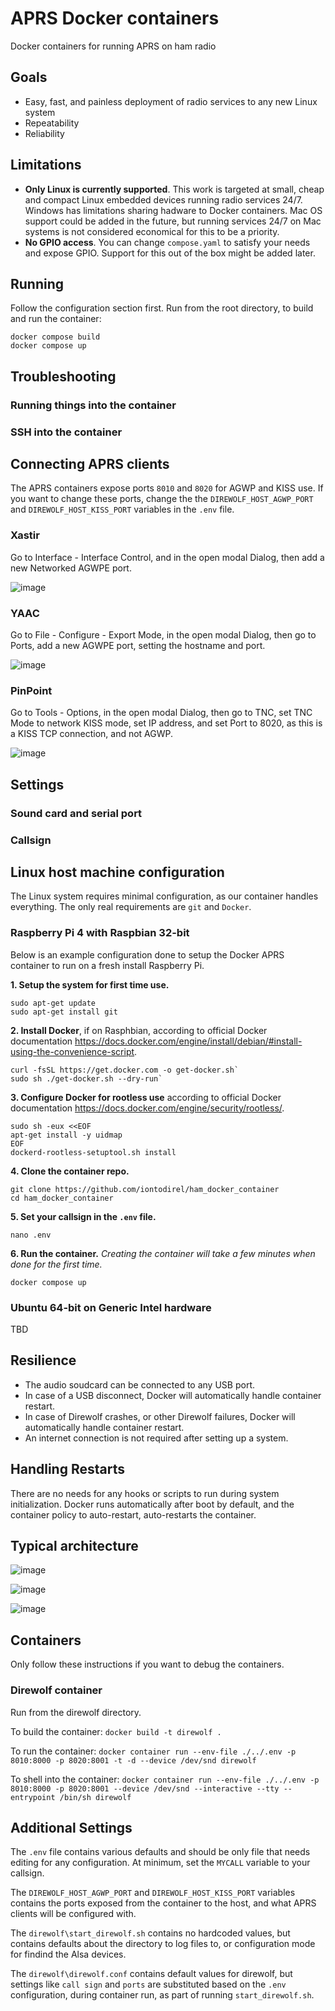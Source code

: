 # APRS Docker containers

Docker containers for running APRS on ham radio

## Goals

- Easy, fast, and painless deployment of radio services to any new Linux system
- Repeatability
- Reliability

## Limitations

- **Only Linux is currently supported**. This work is targeted at small, cheap and compact Linux embedded devices running radio services 24/7. Windows has limitations sharing hadware to Docker containers. Mac OS support could be added in the future, but running services 24/7 on Mac systems is not considered economical for this to be a priority.
- **No GPIO access**. You can change `compose.yaml` to satisfy your needs and expose GPIO. Support for this out of the box might be added later.

## Running

Follow the configuration section first. Run from the root directory, to build and run the container:

~~~~
docker compose build
docker compose up
~~~~

## Troubleshooting

### Running things into the container
### SSH into the container

## Connecting APRS clients

The APRS containers expose ports `8010` and `8020` for AGWP and KISS use. If you want to change these ports, change the the `DIREWOLF_HOST_AGWP_PORT` and `DIREWOLF_HOST_KISS_PORT` variables in the `.env` file.

### Xastir

Go to Interface - Interface Control, and in the open modal Dialog, then add a new Networked AGWPE port.

![image](https://user-images.githubusercontent.com/30967482/235284143-25f00a58-81ee-4848-a516-8b908d0af504.png)


### YAAC

Go to File - Configure - Export Mode, in the open modal Dialog, then go to Ports, add a new AGWPE port, setting the hostname and port.

![image](https://user-images.githubusercontent.com/30967482/235284000-a2c7125b-9de8-4977-ab19-597b2aa57b35.png)

### PinPoint

Go to Tools - Options, in the open modal Dialog, then go to TNC, set TNC Mode to network KISS mode, set IP address, and set Port to 8020, as this is a KISS TCP connection, and not AGWP.

![image](https://user-images.githubusercontent.com/30967482/235284419-5b581871-4119-466f-bf70-0e30406f9846.png)

## Settings

### Sound card and serial port

### Callsign

## Linux host machine configuration

The Linux system requires minimal configuration, as our container handles everything. The only real requirements are `git` and `Docker`.

### Raspberry Pi 4 with Raspbian 32-bit

Below is an example configuration done to setup the Docker APRS container to run on a fresh install Raspberry Pi.

**1. Setup the system for first time use.**

~~~~
sudo apt-get update
sudo apt-get install git
~~~~

**2. Install Docker**, if on Rasphbian, according to official Docker documentation https://docs.docker.com/engine/install/debian/#install-using-the-convenience-script.

~~~~
curl -fsSL https://get.docker.com -o get-docker.sh`
sudo sh ./get-docker.sh --dry-run`
~~~~

**3. Configure Docker for rootless use** according to official Docker documentation https://docs.docker.com/engine/security/rootless/.

~~~~
sudo sh -eux <<EOF
apt-get install -y uidmap
EOF
dockerd-rootless-setuptool.sh install
~~~~
    
**4. Clone the container repo.**

~~~~
git clone https://github.com/iontodirel/ham_docker_container
cd ham_docker_container
~~~~

**5. Set your callsign in the `.env` file.**

~~~~
nano .env
~~~~

**6. Run the container.** *Creating the container will take a few minutes when done for the first time.*

~~~~
docker compose up
~~~~

### Ubuntu 64-bit on Generic Intel hardware

TBD

## Resilience

- The audio soudcard can be connected to any USB port.
- In case of a USB disconnect, Docker will automatically handle container restart.
- In case of Direwolf crashes, or other Direwolf failures, Docker will automatically handle container restart.
- An internet connection is not required after setting up a system.

## Handling Restarts

There are no needs for any hooks or scripts to run during system initialization. Docker runs automatically after boot by default, and the container policy to auto-restart, auto-restarts the container.

## Typical architecture

![image](https://user-images.githubusercontent.com/30967482/235277013-740799a8-ca05-4f43-8490-08744999b220.png)

![image](https://user-images.githubusercontent.com/30967482/235277032-81deb506-e989-47af-a0c3-cab2234a729b.png)

![image](https://user-images.githubusercontent.com/30967482/235277047-6f01b786-3cd2-4611-a31f-1ba90c5baadc.png)


## Containers

Only follow these instructions if you want to debug the containers.

### Direwolf container

Run from the direwolf directory.

To build the container: `docker build -t direwolf .`

To run the container: `docker container run --env-file ./../.env -p 8010:8000 -p 8020:8001 -t -d --device /dev/snd direwolf`

To shell into the container: `docker container run --env-file ./../.env -p 8010:8000 -p 8020:8001 --device /dev/snd --interactive --tty --entrypoint /bin/sh direwolf`

## Additional Settings

The `.env` file contains various defaults and should be only file that needs editing for any configuration. At minimum, set the `MYCALL` variable to your callsign.

The `DIREWOLF_HOST_AGWP_PORT` and `DIREWOLF_HOST_KISS_PORT` variables contains the ports exposed from the container to the host, and what APRS clients will be configured with.

The `direwolf\start_direwolf.sh` contains no hardcoded values, but contains defaults about the directory to log files to, or configuration mode for findind the Alsa devices.

The `direwolf\direwolf.conf` contains default values for direwolf, but settings like `call sign` and `ports` are substituted based on the `.env` configuration, during container run, as part of running `start_direwolf.sh`.
